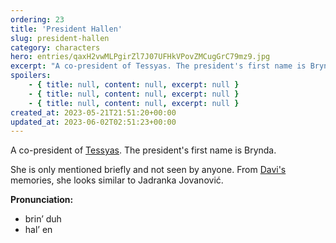 ```yaml
---
ordering: 23
title: 'President Hallen'
slug: president-hallen
category: characters
hero: entries/qaxH2vwMLPgirZl7J07UFHkVPovZMCugGrC79mz9.jpg
excerpt: "A co-president of Tessyas. The president's first name is Brynda.\nShe is only mentioned briefly and n..."
spoilers:
    - { title: null, content: null, excerpt: null }
    - { title: null, content: null, excerpt: null }
    - { title: null, content: null, excerpt: null }
created_at: 2023-05-21T21:51:20+00:00
updated_at: 2023-06-02T02:51:23+00:00
---
```

A co-president of [Tessyas](/category/planets-cities/tessyas). The president's first name is Brynda.

She is only mentioned briefly and not seen by anyone. From [Davi's](/category/characters/davi) memories, she looks similar to Jadranka Jovanović.

**Pronunciation:**
- brin’ duh
- hal’ en